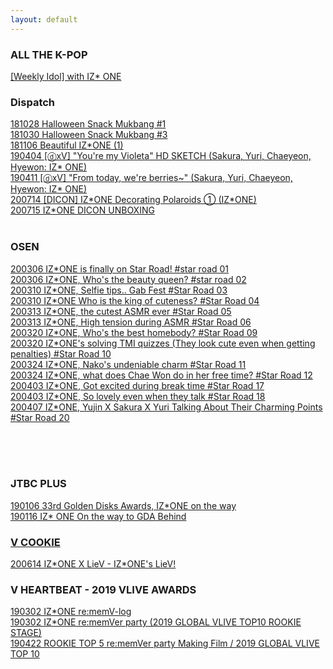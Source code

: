```yaml
---
layout: default
---
```


<h3>ALL THE K-POP</h3>
<a target="_blank" href="https://www.vlive.tv/video/121436">[Weekly Idol] with IZ* ONE</a><br>

<h3>Dispatch</h3>
<a target="_blank" href="https://www.vlive.tv/video/95869">181028 Halloween Snack Mukbang #1</a><br>
<a target="_blank" href="https://www.vlive.tv/video/96071">181030 Halloween Snack Mukbang #3</a><br>
<a target="_blank" href="https://www.vlive.tv/video/97098">181106 Beautiful IZ*ONE (1)</a><br>
<a target="_blank" href="https://www.vlive.tv/video/121367">190404 [ⓓxV] "You're my Violeta" HD SKETCH (Sakura, Yuri, Chaeyeon, Hyewon: IZ* ONE)</a><br>
<a target="_blank" href="https://www.vlive.tv/video/122576">190411 [ⓓxV] "From today, we're berries~" (Sakura, Yuri, Chaeyeon, Hyewon: IZ* ONE)</a><br>
<a target="_blank" href="https://www.vlive.tv/video/202113">200714 [DICON] IZ*ONE Decorating Polaroids ① (IZ*ONE)</a><br>
<a target="_blank" href="https://www.vlive.tv/video/202760">200715 IZ*ONE DICON UNBOXING</a><br>
<a target="_blank" href=""></a><br>

<h3>OSEN</h3>
<a target="_blank" href="https://www.vlive.tv/video/178621">200306 IZ*ONE is finally on Star Road! #star road 01</a><br>
<a target="_blank" href="https://www.vlive.tv/video/178622">200306 IZ*ONE, Who's the beauty queen? #star road 02</a><br>
<a target="_blank" href="https://www.vlive.tv/video/179315">200310 IZ*ONE, Selfie tips.. Gab Fest #Star Road 03</a><br>
<a target="_blank" href="https://www.vlive.tv/video/179317">200310 IZ*ONE Who is the king of cuteness? #Star Road 04</a><br>
<a target="_blank" href="https://www.vlive.tv/video/179975">200313 IZ*ONE, the cutest ASMR ever #Star Road 05</a><br>
<a target="_blank" href="https://www.vlive.tv/video/179995">200313 IZ*ONE, High tension during ASMR #Star Road 06</a><br>
<a target="_blank" href="https://www.vlive.tv/video/181101">200320 IZ*ONE, Who's the best homebody? #Star Road 09</a><br>
<a target="_blank" href="https://www.vlive.tv/video/181104">200320 IZ*ONE's solving TMI quizzes (They look cute even when getting penalties) #Star Road 10</a><br>
<a target="_blank" href="https://www.vlive.tv/video/181603">200324 IZ*ONE, Nako's undeniable charm #Star Road 11</a><br>
<a target="_blank" href="https://www.vlive.tv/video/181608">200324 IZ*ONE, what does Chae Won do in her free time? #Star Road 12</a><br>
<a target="_blank" href="https://www.vlive.tv/video/183270">200403 IZ*ONE, Got excited during break time #Star Road 17</a><br>
<a target="_blank" href="https://www.vlive.tv/video/183272">200403 IZ*ONE, So lovely even when they talk #Star Road 18</a><br>
<a target="_blank" href="https://www.vlive.tv/video/183980">200407 IZ*ONE, Yujin X Sakura X Yuri Talking About Their Charming Points #Star Road 20</a><br>

<a target="_blank" href=""></a><br>
<a target="_blank" href=""></a><br>
<a target="_blank" href=""></a><br>


<h3>JTBC PLUS</h3>
<a target="_blank" href="https://www.vlive.tv/video/107762">190106 33rd Golden Disks Awards, IZ*ONE on the way</a><br>
<a target="_blank" href="https://www.vlive.tv/video/109178">190116 IZ* ONE On the way to GDA Behind

<h3>V COOKIE</h3>
<a target="_blank" href="https://www.vlive.tv/video/196146">200614 IZ*ONE X LieV - IZ*ONE's LieV!</a><br>

<h3>V HEARTBEAT - 2019 VLIVE AWARDS</h3>
<a target="_blank" href="https://www.vlive.tv/video/114098">190302 IZ*ONE re:memV-log</a><br>
<a target="_blank" href="https://www.vlive.tv/video/115715">190302 IZ*ONE re:memVer party (2019 GLOBAL VLIVE TOP10 ROOKIE STAGE)</a><br>
<a target="_blank" href="https://www.vlive.tv/video/123936">190422 ROOKIE TOP 5 re:memVer party Making Film <re:memVer again> / 2019 GLOBAL VLIVE TOP 10</a><br>
